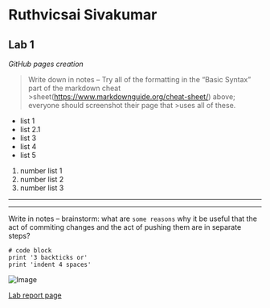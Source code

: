 # Ruthvicsai Sivakumar
## Lab 1

*GitHub pages creation*

>Write down in notes – Try all of the formatting in the “Basic Syntax” part of the markdown cheat >sheet(https://www.markdownguide.org/cheat-sheet/) above; everyone should screenshot their page that >uses all of these.

* list 1
* list 2.1
* list 3
* list 4
* list 5

1. number list 1
2. number list 2
3. number list 3

---

***

Write in notes – brainstorm: what are `some reasons` why it be useful that the act of commiting changes and the act of pushing them are in separate steps?

```
# code block
print '3 backticks or'
print 'indent 4 spaces'
```


![Image](https://upload.wikimedia.org/wikipedia/commons/4/44/Geisel_Library%2C_UCSD.jpg)

[Lab report page](https://jpolitz.github.io/cse-15l-lab-report/)
